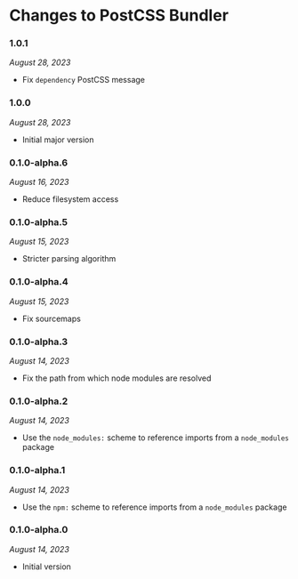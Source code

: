 # Changes to PostCSS Bundler

### 1.0.1

_August 28, 2023_

- Fix `dependency` PostCSS message

### 1.0.0

_August 28, 2023_

- Initial major version

### 0.1.0-alpha.6

_August 16, 2023_

- Reduce filesystem access

### 0.1.0-alpha.5

_August 15, 2023_

- Stricter parsing algorithm

### 0.1.0-alpha.4

_August 15, 2023_

- Fix sourcemaps

### 0.1.0-alpha.3

_August 14, 2023_

- Fix the path from which node modules are resolved

### 0.1.0-alpha.2

_August 14, 2023_

- Use the `node_modules:` scheme to reference imports from a `node_modules` package

### 0.1.0-alpha.1

_August 14, 2023_

- Use the `npm:` scheme to reference imports from a `node_modules` package

### 0.1.0-alpha.0

_August 14, 2023_

- Initial version
